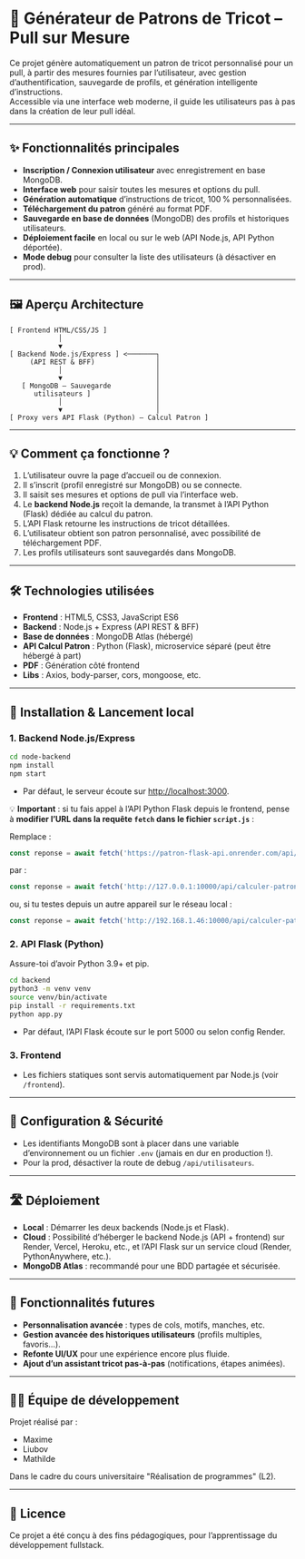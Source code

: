 # 🧶 Générateur de Patrons de Tricot – Pull sur Mesure

Ce projet génère automatiquement un patron de tricot personnalisé pour un pull, à partir des mesures fournies par l’utilisateur, avec gestion d’authentification, sauvegarde de profils, et génération intelligente d’instructions.  
Accessible via une interface web moderne, il guide les utilisateurs pas à pas dans la création de leur pull idéal.

---

## ✨ Fonctionnalités principales

- **Inscription / Connexion utilisateur** avec enregistrement en base MongoDB.
- **Interface web** pour saisir toutes les mesures et options du pull.
- **Génération automatique** d’instructions de tricot, 100 % personnalisées.
- **Téléchargement du patron** généré au format PDF.
- **Sauvegarde en base de données** (MongoDB) des profils et historiques utilisateurs.
- **Déploiement facile** en local ou sur le web (API Node.js, API Python déportée).
- **Mode debug** pour consulter la liste des utilisateurs (à désactiver en prod).

---

## 🖼️ Aperçu Architecture

```
[ Frontend HTML/CSS/JS ]
            │
            ▼
[ Backend Node.js/Express ] <───────┐
     (API REST & BFF)               │
            │                       │
            ▼                       │
   [ MongoDB – Sauvegarde           │
      utilisateurs ]                │
            │                       │
            ▼                       │
[ Proxy vers API Flask (Python) – Calcul Patron ]
```

---

## 💡 Comment ça fonctionne ?

1. L’utilisateur ouvre la page d’accueil ou de connexion.
2. Il s’inscrit (profil enregistré sur MongoDB) ou se connecte.
3. Il saisit ses mesures et options de pull via l’interface web.
4. Le **backend Node.js** reçoit la demande, la transmet à l’API Python (Flask) dédiée au calcul du patron.
5. L’API Flask retourne les instructions de tricot détaillées.
6. L’utilisateur obtient son patron personnalisé, avec possibilité de téléchargement PDF.
7. Les profils utilisateurs sont sauvegardés dans MongoDB.

---

## 🛠️ Technologies utilisées

- **Frontend** : HTML5, CSS3, JavaScript ES6
- **Backend** : Node.js + Express (API REST & BFF)
- **Base de données** : MongoDB Atlas (hébergé)
- **API Calcul Patron** : Python (Flask), microservice séparé (peut être hébergé à part)
- **PDF** : Génération côté frontend
- **Libs** : Axios, body-parser, cors, mongoose, etc.

---

## 🚀 Installation & Lancement local

### 1. Backend Node.js/Express

```bash
cd node-backend
npm install
npm start
```

- Par défaut, le serveur écoute sur [http://localhost:3000](http://localhost:3000).

💡 **Important** : si tu fais appel à l’API Python Flask depuis le frontend, pense à **modifier l’URL dans la requête `fetch` dans le fichier `script.js`** :

Remplace :
```js
const reponse = await fetch('https://patron-flask-api.onrender.com/api/calculer-patron', {
```
par :
```js
const reponse = await fetch('http://127.0.0.1:10000/api/calculer-patron', {
```
ou, si tu testes depuis un autre appareil sur le réseau local :
```js
const reponse = await fetch('http://192.168.1.46:10000/api/calculer-patron', {
```

### 2. API Flask (Python)

Assure-toi d’avoir Python 3.9+ et pip.

```bash
cd backend
python3 -m venv venv
source venv/bin/activate
pip install -r requirements.txt
python app.py
```

- Par défaut, l’API Flask écoute sur le port 5000 ou selon config Render.

### 3. Frontend

- Les fichiers statiques sont servis automatiquement par Node.js (voir `/frontend`).

---

## 🔐 Configuration & Sécurité

- Les identifiants MongoDB sont à placer dans une variable d’environnement ou un fichier `.env` (jamais en dur en production !).
- Pour la prod, désactiver la route de debug `/api/utilisateurs`.

---

## 🛣️ Déploiement

- **Local** : Démarrer les deux backends (Node.js et Flask).
- **Cloud** : Possibilité d’héberger le backend Node.js (API + frontend) sur Render, Vercel, Heroku, etc., et l’API Flask sur un service cloud (Render, PythonAnywhere, etc.).
- **MongoDB Atlas** : recommandé pour une BDD partagée et sécurisée.

---

## 🚧 Fonctionnalités futures

- **Personnalisation avancée** : types de cols, motifs, manches, etc.
- **Gestion avancée des historiques utilisateurs** (profils multiples, favoris…).
- **Refonte UI/UX** pour une expérience encore plus fluide.
- **Ajout d’un assistant tricot pas-à-pas** (notifications, étapes animées).

---

## 👩‍💻 Équipe de développement

Projet réalisé par :
- Maxime
- Liubov
- Mathilde

Dans le cadre du cours universitaire "Réalisation de programmes" (L2).

---

## 📄 Licence

Ce projet a été conçu à des fins pédagogiques, pour l’apprentissage du développement fullstack.

